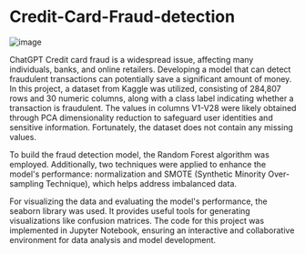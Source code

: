 # Credit-Card-Fraud-detection

![image](https://github.com/Velv8t19/Credit-Card-Fraud-detection/assets/58586824/b4f491e1-d88f-45ad-9e02-5d19cf1c0b7c)



ChatGPT
Credit card fraud is a widespread issue, affecting many individuals, banks, and online retailers. Developing a model that can detect fraudulent transactions can potentially save a significant amount of money. In this project, a dataset from Kaggle was utilized, consisting of 284,807 rows and 30 numeric columns, along with a class label indicating whether a transaction is fraudulent. The values in columns V1-V28 were likely obtained through PCA dimensionality reduction to safeguard user identities and sensitive information. Fortunately, the dataset does not contain any missing values.

To build the fraud detection model, the Random Forest algorithm was employed. Additionally, two techniques were applied to enhance the model's performance: normalization and SMOTE (Synthetic Minority Over-sampling Technique), which helps address imbalanced data.

For visualizing the data and evaluating the model's performance, the seaborn library was used. It provides useful tools for generating visualizations like confusion matrices. The code for this project was implemented in Jupyter Notebook, ensuring an interactive and collaborative environment for data analysis and model development.
